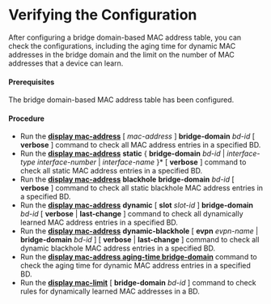 Verifying the Configuration
===========================

After configuring a bridge domain-based MAC address table, you can check the configurations, including the aging time for dynamic MAC addresses in the bridge domain and the limit on the number of MAC addresses that a device can learn.

#### Prerequisites

The bridge domain-based MAC address table has been configured.


#### Procedure

* Run the [**display mac-address**](cmdqueryname=display+mac-address) [ *mac-address* ] **bridge-domain** *bd-id* [ **verbose** ] command to check all MAC address entries in a specified BD.
* Run the [**display mac-address**](cmdqueryname=display+mac-address) **static** { **bridge-domain** *bd-id* | *interface-type interface-number* | *interface-name* }\* [ **verbose** ] command to check all static MAC address entries in a specified BD.
* Run the [**display mac-address**](cmdqueryname=display+mac-address) **blackhole** **bridge-domain** *bd-id* [ **verbose** ] command to check all static blackhole MAC address entries in a specified BD.
* Run the [**display mac-address**](cmdqueryname=display+mac-address) **dynamic** [ **slot** *slot-id* ] **bridge-domain** *bd-id* [ **verbose** | **last-change** ] command to check all dynamically learned MAC address entries in a specified BD.
* Run the [**display mac-address**](cmdqueryname=display+mac-address) **dynamic-blackhole** [ **evpn** *evpn-name* | **bridge-domain** *bd-id* ] [ **verbose** | **last-change** ] command to check all dynamic blackhole MAC address entries in a specified BD.
* Run the [**display mac-address aging-time bridge-domain**](cmdqueryname=display+mac-address+aging-time+bridge-domain) command to check the aging time for dynamic MAC address entries in a specified BD.
* Run the [**display mac-limit**](cmdqueryname=display+mac-limit) [ **bridge-domain** *bd-id* ] command to check rules for dynamically learned MAC addresses in a BD.